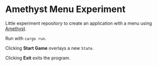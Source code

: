 # Amethyst Menu Experiment

Little experiment repository to create an application with a menu using [Amethyst](https://github.com/amethyst/amethyst).

Run with `cargo run`.

Clicking **Start Game** overlays a new `State`.

Clicking **Exit** exits the program.
